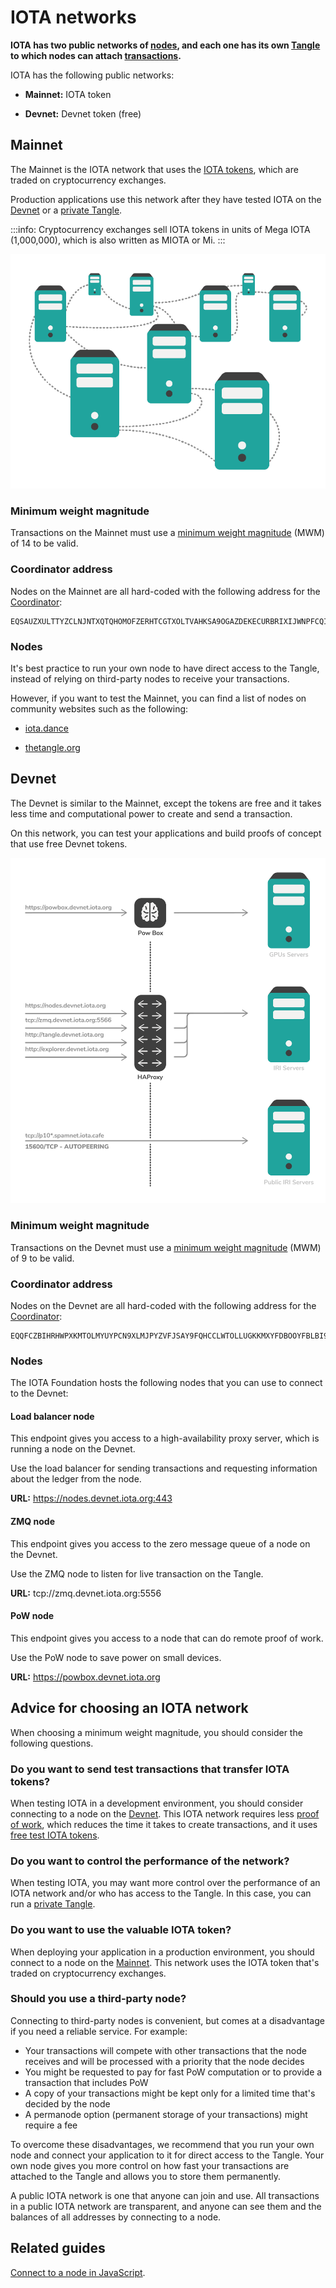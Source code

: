 # IOTA networks

**IOTA has two public networks of [nodes](../network/nodes.md), and each one has its own [Tangle](../network/the-tangle.md) to which nodes can attach [transactions](../transactions/transactions.md).**

IOTA has the following public networks:

- **Mainnet:** IOTA token

- **Devnet:** Devnet token (free)

## Mainnet

The Mainnet is the IOTA network that uses the [IOTA tokens](../clients/token.md), which are traded on cryptocurrency exchanges.

Production applications use this network after they have tested IOTA on the [Devnet](#devnet) or a [private Tangle](root://compass/0.1/introduction/overview.md).

:::info:
Cryptocurrency exchanges sell IOTA tokens in units of Mega IOTA (1,000,000), which is also written as MIOTA or Mi.
:::

![Mainnet configuration](../images/mainnet-configuration.png)

### Minimum weight magnitude

Transactions on the Mainnet must use a [minimum weight magnitude](root://getting-started/0.1/transactions/proof-of-work.md#minimum-weight-magnitude) (MWM) of 14 to be valid.

### Coordinator address

Nodes on the Mainnet are all hard-coded with the following address for the [Coordinator](../network/the-coordinator.md):

```
EQSAUZXULTTYZCLNJNTXQTQHOMOFZERHTCGTXOLTVAHKSA9OGAZDEKECURBRIXIJWNPFCQIOVFVVXJVD9
```

### Nodes

It's best practice to run your own node to have direct access to the Tangle, instead of relying on third-party nodes to receive your transactions.

However, if you want to test the Mainnet, you can find a list of nodes on community websites such as the following:

- [iota.dance](https://iota.dance/)

- [thetangle.org](https://thetangle.org/nodes)

## Devnet

The Devnet is similar to the Mainnet, except the tokens are free and it takes less time and computational power to create and send a transaction.

On this network, you can test your applications and build proofs of concept that use free Devnet tokens.

![Devnet Configuration](../images/devnet-configuration.png)

### Minimum weight magnitude

Transactions on the Devnet must use a [minimum weight magnitude](root://getting-started/0.1/transactions/proof-of-work.md#minimum-weight-magnitude) (MWM) of 9 to be valid.

### Coordinator address

Nodes on the Devnet are all hard-coded with the following address for the [Coordinator](../network/the-coordinator.md):

```
EQQFCZBIHRHWPXKMTOLMYUYPCN9XLMJPYZVFJSAY9FQHCCLWTOLLUGKKMXYFDBOOYFBLBI9WUEILGECYM
```

### Nodes

The IOTA Foundation hosts the following nodes that you can use to connect to the Devnet:

#### Load balancer node

This endpoint gives you access to a high-availability proxy server, which is running a node on the Devnet.

Use the load balancer for sending transactions and requesting information about the ledger from the node.

**URL:** https://nodes.devnet.iota.org:443

#### ZMQ node

This endpoint gives you access to the zero message queue of a node on the Devnet.

Use the ZMQ node to listen for live transaction on the Tangle.

**URL:** tcp://zmq.devnet.iota.org:5556

#### PoW node

This endpoint gives you access to a node that can do remote proof of work.

Use the PoW node to save power on small devices.

**URL:** https://powbox.devnet.iota.org

## Advice for choosing an IOTA network

When choosing a minimum weight magnitude, you should consider the following questions.

### Do you want to send test transactions that transfer IOTA tokens?

When testing IOTA in a development environment, you should consider connecting to a node on the [Devnet](root://getting-started/0.1/network/iota-networks.md#devnet). This IOTA network requires less [proof of work](root://getting-started/0.1/transactions/proof-of-work.md), which reduces the time it takes to create transactions, and it uses [free test IOTA tokens](root://getting-started/0.1/tutorials/get-test-tokens.md).

### Do you want to control the performance of the network?

When testing IOTA, you may want more control over the performance of an IOTA network and/or who has access to the Tangle. In this case, you can run a [private Tangle](root://compass/0.1/introduction/overview.md).

### Do you want to use the valuable IOTA token?

When deploying your application in a production environment, you should connect to a node on the [Mainnet](root://getting-started/0.1/network/iota-networks.md#mainnet). This network uses the IOTA token that's traded on cryptocurrency exchanges.

### Should you use a third-party node?

Connecting to third-party nodes is convenient, but comes at a disadvantage if you need a reliable service. For example:

- Your transactions will compete with other transactions that the node receives and will be processed with a priority that the node decides
- You might be requested to pay for fast PoW computation or to provide a transaction that includes PoW
- A copy of your transactions might be kept only for a limited time that's decided by the node
- A permanode option (permanent storage of your transactions) might require a fee

To overcome these disadvantages, we recommend that you run your own node and connect your application to it for direct access to the Tangle. Your own node gives you more control on how fast your transactions are attached to the Tangle and allows you to store them permanently.

A public IOTA network is one that anyone can join and use. All transactions in a public IOTA network are transparent, and anyone can see them and the balances of all addresses by connecting to a node.

## Related guides

[Connect to a node in JavaScript](root://client-libraries/1.0/getting-started/js-quickstart.md).